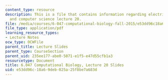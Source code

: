 ```yaml
---
content_type: resource
description: This is a file that contains information regarding electrical engineering
  and computer science lecture 20.
file: /media/courses/6-047-computational-biology-fall-2015/e53dd96c18a69deb025a25f8be7a683d_MIT6_047F15_Lecture20.pdf
file_type: application/pdf
learning_resource_types:
- Lecture Notes
ocw_type: OCWFile
parent_title: Lecture Slides
parent_type: CourseSection
parent_uid: 235ee177-abe0-5071-e1f5-e47d55cfb1a3
resourcetype: Document
title: 6.047 Computational Biology, Lecture 20 Slides
uid: e53dd96c-18a6-9deb-025a-25f8be7a683d
---
```

